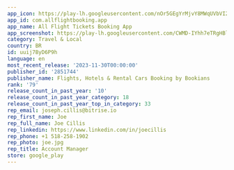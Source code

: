 ```yaml
---
app_icon: https://play-lh.googleusercontent.com/nOr5GEgYrMjvY8MWqUVbVI2J9UEGUqWjxTQBgjRnA_x2-v-FFxxfuTCRPEF36AxHgYf_
app_id: com.allflightbooking.app
app_name: All Flight Tickets Booking App
app_screenshot: https://play-lh.googleusercontent.com/CWMD-IYhh7eTRgHBlGw6Uj1wUjs8X1ZrIZC8OWEfXpEqxLx9nabgQ4YLcaxE-C4QeAsR
category: Travel & Local
country: BR
id: uuij7ByD6P9h
language: en
most_recent_release: '2023-11-30T00:00:00'
publisher_id: '2851744'
publisher_name: Flights, Hotels & Rental Cars Booking by Bookians
rank: '79'
release_count_in_past_year: '10'
release_count_in_past_year_category: 18
release_count_in_past_year_top_in_category: 33
rep_email: joseph.cillis@bitrise.io
rep_first_name: Joe
rep_full_name: Joe Cillis
rep_linkedin: https://www.linkedin.com/in/joecillis
rep_phone: +1 518-258-1902
rep_photo: joe.jpg
rep_title: Account Manager
store: google_play
---
```

